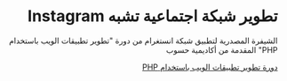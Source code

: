 <div dir="rtl">
    <h1>تطوير شبكة اجتماعية تشبه Instagram</h1>
    <p>الشيفرة المصدرية لتطبيق شبكة انستغرام  من دورة "تطوير تطبيقات الويب باستخدام PHP" المقدمة من أكاديمية حسوب</p>

<a href="https://academy.hsoub.com/learn/php-web-application-development/">دورة تطوير تطبيقات الويب باستخدام  PHP</a>
</div>
